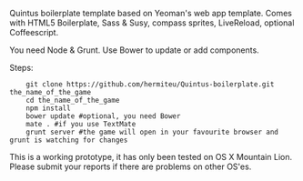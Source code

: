 Quintus boilerplate template based on Yeoman's web app template. Comes with HTML5 Boilerplate, Sass & Susy, compass sprites, LiveReload, optional Coffeescript.

You need Node & Grunt. Use Bower to update or add components.

Steps:

		git clone https://github.com/hermiteu/Quintus-boilerplate.git the_name_of_the_game
		cd the_name_of_the_game
		npm install
		bower update #optional, you need Bower
		mate . #if you use TextMate
		grunt server #the game will open in your favourite browser and grunt is watching for changes

This is a working prototype, it has only been tested on OS X Mountain Lion. Please submit your reports if there are problems on other OS'es.